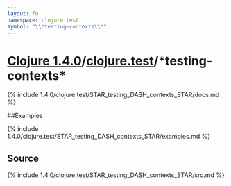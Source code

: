 ```yaml
---
layout: fn
namespace: clojure.test
symbol: "\\*testing-contexts\\*"
---
```


# [Clojure 1.4.0](../../)/[clojure.test](../)/\*testing-contexts\*

{% include 1.4.0/clojure.test/STAR_testing_DASH_contexts_STAR/docs.md %}

##Examples

{% include 1.4.0/clojure.test/STAR_testing_DASH_contexts_STAR/examples.md %}
## Source
{% include 1.4.0/clojure.test/STAR_testing_DASH_contexts_STAR/src.md %}

